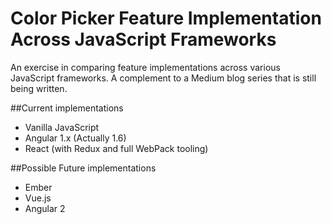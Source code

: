 # Color Picker Feature Implementation Across JavaScript Frameworks
An exercise in comparing feature implementations across various JavaScript frameworks.
A complement to a Medium blog series that is still being written.

##Current implementations
* Vanilla JavaScript
* Angular 1.x (Actually 1.6)
* React (with Redux and full WebPack tooling)

##Possible Future implementations
* Ember
* Vue.js
* Angular 2
